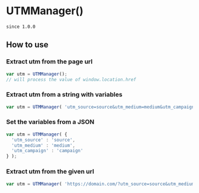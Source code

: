 # UTMManager()

`since 1.0.0`

## How to use

### Extract utm from the page url

```javascript
var utm = UTMManager();
// will process the value of window.location.href
```

### Extract utm from a string with variables

```javascript
var utm = UTMManager( 'utm_source=source&utm_medium=medium&utm_campaign=campaign' );
```

### Set the variables from a JSON

```javascript
var utm = UTMManager( {
  'utm_source' : 'source',
  'utm_medium' : 'medium',
  'utm_campaign' : 'campaign'
} );
```

### Extract utm from the given url

```javascript
var utm = UTMManager( 'https://domain.com/?utm_source=source&utm_medium=medium&utm_campaign=campaign' );
```
